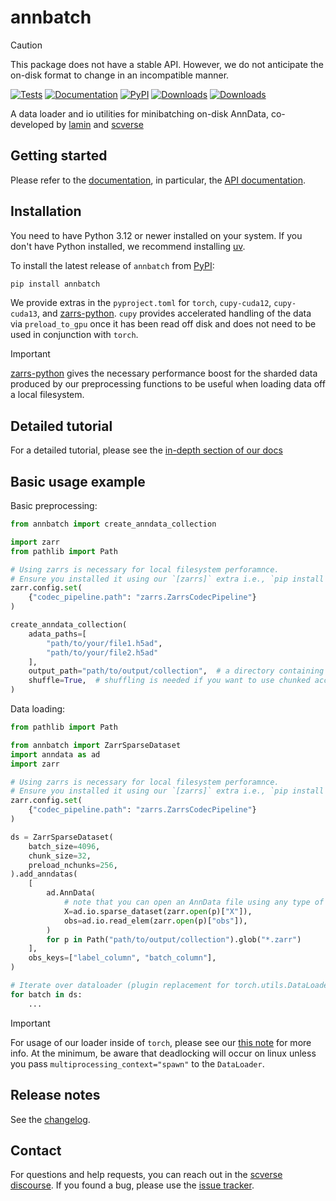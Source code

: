 <!--Links at the top because this document is split for docs home page-->

[uv]: https://github.com/astral-sh/uv

[scverse discourse]: https://discourse.scverse.org/

[issue tracker]: https://github.com/scverse/annbatch/issues

[tests]: https://github.com/scverse/annbatch/actions/workflows/test.yaml

[documentation]: https://annbatch.readthedocs.io

[changelog]: https://annbatch.readthedocs.io/en/latest/changelog.html

[api documentation]: https://annbatch.readthedocs.io/en/latest/api.html

[pypi]: https://pypi.org/project/annbatch

[zarrs-python]: https://zarrs-python.readthedocs.io/

[lamin]: https://lamin.ai/

[scverse]: https://scverse.org/

[in-depth section of our docs]: https://annbatch.readthedocs.io/en/latest/notebooks/example.html

# annbatch

> [!CAUTION]
> This package does not have a stable API.
> However, we do not anticipate the on-disk format to change in an incompatible manner.

[![Tests][badge-tests]][tests]
[![Documentation][badge-docs]][documentation]
[![PyPI](https://img.shields.io/pypi/v/annbatch.svg)](https://pypi.org/project/annbatch)
[![Downloads](https://static.pepy.tech/badge/annbatch/month)](https://pepy.tech/project/annbatch)
[![Downloads](https://static.pepy.tech/badge/annbatch)](https://pepy.tech/project/annbatch)

[badge-tests]: https://img.shields.io/github/actions/workflow/status/scverse/annbatch/test.yaml?branch=main

[badge-docs]: https://img.shields.io/readthedocs/annbatch

A data loader and io utilities for minibatching on-disk AnnData, co-developed by [lamin][] and [scverse][]

## Getting started

Please refer to the [documentation][],
in particular, the [API documentation][].

## Installation

You need to have Python 3.12 or newer installed on your system.
If you don't have Python installed, we recommend installing [uv][].

To install the latest release of `annbatch` from [PyPI][]:

```bash
pip install annbatch
```

We provide extras in the `pyproject.toml` for `torch`, `cupy-cuda12`, `cupy-cuda13`, and [zarrs-python][].
`cupy` provides accelerated handling of the data via `preload_to_gpu` once it has been read off disk and does not need
to be used in conjunction with `torch`.
> [!IMPORTANT]
> [zarrs-python][] gives the necessary performance boost for the sharded data produced by our preprocessing functions to
> be useful when loading data off a local filesystem.

## Detailed tutorial

For a detailed tutorial, please see the [in-depth section of our docs][]

## Basic usage example

Basic preprocessing:

```python
from annbatch import create_anndata_collection

import zarr
from pathlib import Path

# Using zarrs is necessary for local filesystem perforamnce.
# Ensure you installed it using our `[zarrs]` extra i.e., `pip install annbatch[zarrs]` to get the right version.
zarr.config.set(
    {"codec_pipeline.path": "zarrs.ZarrsCodecPipeline"}
)

create_anndata_collection(
    adata_paths=[
        "path/to/your/file1.h5ad",
        "path/to/your/file2.h5ad"
    ],
    output_path="path/to/output/collection",  # a directory containing `dataset_{i}.zarr`
    shuffle=True,  # shuffling is needed if you want to use chunked access
)
```

Data loading:

```python
from pathlib import Path

from annbatch import ZarrSparseDataset
import anndata as ad
import zarr

# Using zarrs is necessary for local filesystem perforamnce.
# Ensure you installed it using our `[zarrs]` extra i.e., `pip install annbatch[zarrs]` to get the right version.
zarr.config.set(
    {"codec_pipeline.path": "zarrs.ZarrsCodecPipeline"}
)

ds = ZarrSparseDataset(
    batch_size=4096,
    chunk_size=32,
    preload_nchunks=256,
).add_anndatas(
    [
        ad.AnnData(
            # note that you can open an AnnData file using any type of zarr store
            X=ad.io.sparse_dataset(zarr.open(p)["X"]),
            obs=ad.io.read_elem(zarr.open(p)["obs"]),
        )
        for p in Path("path/to/output/collection").glob("*.zarr")
    ],
    obs_keys=["label_column", "batch_column"],
)

# Iterate over dataloader (plugin replacement for torch.utils.DataLoader)
for batch in ds:
    ...
```

> [!IMPORTANT]
> For usage of our loader inside of `torch`, please see
> our [this note](https://annbatch.readthedocs.io/en/latest/#user-configurable-sampling-strategy) for more info. At the
> minimum, be aware that deadlocking will occur on linux unless you pass `multiprocessing_context="spawn"` to the
`DataLoader`.

## Release notes

See the [changelog][].

## Contact

For questions and help requests, you can reach out in the [scverse discourse][].
If you found a bug, please use the [issue tracker][].
